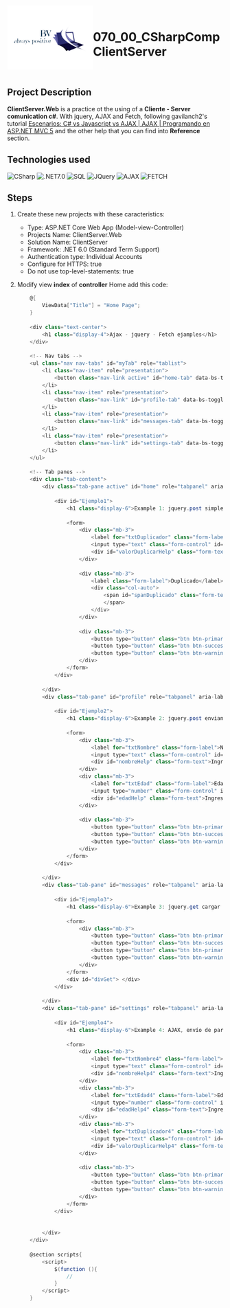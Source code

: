 <div>
	<div>
		<img src=https://raw.githubusercontent.com/Byron2016/00_forImages/main/images/Logo_01_00.png align=left alt=MyLogo width=200>
	</div>
	&nbsp;
	<div>
		<h1>070_00_CSharpCompClientServer</h1>
	</div>
</div>

&nbsp;

## Project Description

**ClientServer.Web** is a practice ot the using of a **Cliente - Server comunication c#**. With jquery, AJAX and Fetch, following gavilanch2's tutorial [Escenarios: C# vs Javascript vs AJAX | AJAX | Programando en ASP.NET MVC 5](https://www.youtube.com/watch?v=_G9_98x2oso) and the other help that you can find into **Reference** section.
&nbsp;

## Technologies used

![CSharp](https://img.shields.io/static/v1?label=&message=csharp&color=blueviolet&logo=csharp&logoColor=white&style=for-the-badge)
![.NET7.0](https://img.shields.io/static/v1?label=&message=.Net7.0&color=blueviolet&logo=.net&logoColor=white&style=for-the-badge)
![SQL](https://img.shields.io/static/v1?label=&message=SQLServer&color=red&logo=sql&logoColor=white&style=for-the-badge)
![JQuery](https://img.shields.io/static/v1?label=&message=jquery&color=blue&logo=sql&logoColor=white&style=for-the-badge)
![AJAX](https://img.shields.io/static/v1?label=&message=ajax&color=blue&logo=sql&logoColor=white&style=for-the-badge)
![FETCH](https://img.shields.io/static/v1?label=&message=Fetch&color=blue&logo=sql&logoColor=white&style=for-the-badge)
## Steps

1. Create these new projects with these caracteristics:
	- Type: ASP.NET Core Web App (Model-view-Controller)
	- Projects Name: ClientServer.Web
	- Solution Name: ClientServer
	- Framework: .NET 6.0 (Standard Term Support) 
	- Authentication type: Individual Accounts
	- Configure for HTTPS: true
	- Do not use top-level-statements: true

2. Modify view **index** of **controller** Home add this code:

	```c#
		@{
			ViewData["Title"] = "Home Page";
		}

		<div class="text-center">
			<h1 class="display-4">Ajax - jquery - Fetch ejamples</h1>
		</div>

		<!-- Nav tabs -->
		<ul class="nav nav-tabs" id="myTab" role="tablist">
			<li class="nav-item" role="presentation">
				<button class="nav-link active" id="home-tab" data-bs-toggle="tab" data-bs-target="#home" type="button" role="tab" aria-controls="home" aria-selected="true">Example 1</button>
			</li>
			<li class="nav-item" role="presentation">
				<button class="nav-link" id="profile-tab" data-bs-toggle="tab" data-bs-target="#profile" type="button" role="tab" aria-controls="profile" aria-selected="false">Example 2</button>
			</li>
			<li class="nav-item" role="presentation">
				<button class="nav-link" id="messages-tab" data-bs-toggle="tab" data-bs-target="#messages" type="button" role="tab" aria-controls="messages" aria-selected="false">Example 3</button>
			</li>
			<li class="nav-item" role="presentation">
				<button class="nav-link" id="settings-tab" data-bs-toggle="tab" data-bs-target="#settings" type="button" role="tab" aria-controls="settings" aria-selected="false">Example 4</button>
			</li>
		</ul>

		<!-- Tab panes -->
		<div class="tab-content">
			<div class="tab-pane active" id="home" role="tabpanel" aria-labelledby="home-tab">

				<div id="Ejemplo1">
					<h1 class="display-6">Example 1: jquery.post simple</h1>

					<form>
						<div class="mb-3">
							<label for="txtDuplicador" class="form-label">Valor a duplicar</label>
							<input type="text" class="form-control" id="txtDuplicador" aria-describedby="valorDuplicarHelp" value="2">
							<div id="valorDuplicarHelp" class="form-text">Ingresar el valor a duplicar.</div>
						</div>

						<div class="mb-3">
							<label class="form-label">Duplicado</label>
							<div class="col-auto">
								<span id="spanDuplicado" class="form-text">
								</span>
							</div>
						</div>

						<div class="mb-3">
							<button type="button" class="btn btn-primary" id="btnDuplicar">Duplicar</button>
							<button type="button" class="btn btn-success" id="btnDuplicarA">Duplicar-AJAX</button>
							<button type="button" class="btn btn-warning" id="btnDuplicarF">Duplicar-FETCH</button>
						</div>
					</form>
				</div>

			</div>
			<div class="tab-pane" id="profile" role="tabpanel" aria-labelledby="profile-tab">

				<div id="Ejemplo2">
					<h1 class="display-6">Example 2: jquery.post enviando un objeto</h1>

					<form>
						<div class="mb-3">
							<label for="txtNombre" class="form-label">Nombre</label>
							<input type="text" class="form-control" id="txtNombre" aria-describedby="nombreHelp" value="nombre1">
							<div id="nombreHelp" class="form-text">Ingresar el nombre.</div>
						</div>
						<div class="mb-3">
							<label for="txtEdad" class="form-label">Edad</label>
							<input type="number" class="form-control" id="txtEdad" aria-describedby="edadHelp" value="56">
							<div id="edadHelp" class="form-text">Ingresar la edad.</div>
						</div>

						<div class="mb-3">
							<button type="button" class="btn btn-primary" id="btnCrearPersona">Crear</button>
							<button type="button" class="btn btn-success" id="btnCrearPersonaA">CrearAjax</button>
							<button type="button" class="btn btn-warning" id="btnCrearPersonaF">CrearFetch</button>
						</div>
					</form>
				</div>

			</div>
			<div class="tab-pane" id="messages" role="tabpanel" aria-labelledby="messages-tab">

				<div id="Ejemplo3">
					<h1 class="display-6">Example 3: jquery.get cargar una sección de la página de manera asíncrona</h1>

					<form>
						<div class="mb-3">
							<button type="button" class="btn btn-primary" id="btnCargar">Crear</button>
							<button type="button" class="btn btn-success" id="btnCargarA">btnCargarAJAX</button>
							<button type="button" class="btn btn-primary" id="btnCargarF">btnCargarFETCH</button>
							<button type="button" class="btn btn-warning" id="btnLimpiar">Limpiar</button>
						</div>
					</form>
					<div id="divGet"> </div>
				</div>

			</div>
			<div class="tab-pane" id="settings" role="tabpanel" aria-labelledby="settings-tab">

				<div id="Ejemplo4">
					<h1 class="display-6">Example 4: AJAX, envío de parámetros primitivos y complejos.</h1>

					<form>
						<div class="mb-3">
							<label for="txtNombre4" class="form-label">Nombre</label>
							<input type="text" class="form-control" id="txtNombre4" aria-describedby="nombreHelp4" value="nomb">
							<div id="nombreHelp4" class="form-text">Ingresar el nombre.</div>
						</div>
						<div class="mb-3">
							<label for="txtEdad4" class="form-label">Edad</label>
							<input type="number" class="form-control" id="txtEdad4" aria-describedby="edadHelp4" value="25">
							<div id="edadHelp4" class="form-text">Ingresar la edad.</div>
						</div>
						<div class="mb-3">
							<label for="txtDuplicador4" class="form-label">Valor a duplicar</label>
							<input type="text" class="form-control" id="txtDuplicador4" aria-describedby="valorDuplicarHelp4" value="6">
							<div id="valorDuplicarHelp4" class="form-text">Ingresar el valor a duplicar.</div>
						</div>

						<div class="mb-3">
							<button type="button" class="btn btn-primary" id="btnCrearPersona4">Crear</button>
							<button type="button" class="btn btn-success" id="btnCrearPersona4A">CrearAjax</button>
							<button type="button" class="btn btn-warning" id="btnCrearPersona4F">CrearFETCH</button>
						</div>
					</form>
				</div>


			</div>
		</div>

		@section scripts{
			<script>
				$(function (){
					//
				}
			</script>
		}
	```